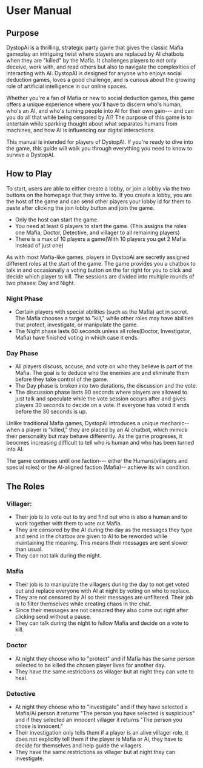 # User Manual

## Purpose
DystopAi is a thrilling, strategic party game that gives the classic Mafia gameplay an intriguing twist where players are replaced by AI chatbots when they are "killed" by the Mafia. It challenges players to not only deceive, work with, and read others but also to navigate the complexities of interacting with AI. DystopAI is designed for anyone who enjoys social deduction games, loves a good challenge, and is curious about the growing role of artificial intelligence in our online spaces.

Whether you're a fan of Mafia or new to social deduction games, this game offers a unique experience where you'll have to discern who's human, who's an AI, and who's turning people into AI for their own gain--- and can you do all that while being censored by AI? The purpose of this game is to entertain while sparking thought about what separates humans from machines, and how AI is influencing our digital interactions.

This manual is intended for players of DystopAI. If you're ready to dive into the game, this guide will walk you through everything you need to know to survive a DystopAI.

## How to Play
To start, users are able to either create a lobby, or join a lobby via the two buttons on the homepage that they arrive to. If you create a lobby, you are the host of the game and can send other players your lobby id for them to paste after clicking the join lobby button and join the game. 
- Only the host can start the game.
- You need at least 6 players to start the game. (This assigns the roles one Mafia, Doctor, Detective, and villager to all remaining players)
- There is a max of 10 players a game(With 10 players you get 2 Mafia instead of just one)

As with most Mafia-like games, players in DystopAi are secretly assigned different roles at the start of the game. The game provides you a chatbox to talk in and occasionally a voting button on the far right for you to click and decide which player to kill. The sessions are divided into multiple rounds of two phases: Day and Night. 

### Night Phase
- Certain players with special abilities (such as the Mafia) act in secret. The Mafia chooses a target to "kill," while other roles may have abilities that protect, investigate, or manipulate the game.
- The Night phase lasts 60 seconds unless all roles(Doctor, Investigator, Mafia) have finished voting in which case it ends.

### Day Phase
- All players discuss, accuse, and vote on who they believe is part of the Mafia. The goal is to deduce who the enemies are and eliminate them before they take control of the game.
- The Day phase is broken into two durations, the discussion and the vote.
- The discussion phase lasts 90 seconds where players are allowed to just talk and speculate while the vote session occurs after and gives players 30 seconds to decide on a vote. If everyone has voted it ends before the 30 seconds is up.

Unlike traditional Mafia games, DystopAI introduces a unique mechanic-- when a player is "killed," they are placed by an AI chatbot, which mimics their personality but may behave differently. As the game progreses, it beocmes increasing difficult to tell who is human and who has been turned into AI.

The game continues until one faction--- either the Humans(villagers and special roles) or the AI-aligned faction (Mafia)-- achieve its win condition.

## The Roles

### Villager: 
- Their job is to vote out to try and find out who is also a human and to work together with them to vote out Mafia.
- They are censored by the AI during the day as the messages they type and send in the chatbox are given to AI to be reworded while maintaining the meaning. This means their messages are sent slower than usual.
- They can not talk during the night.
### Mafia
- Their job is to manipulate the villagers during the day to not get voted out and replace everyone with AI at night by voting on who to replace.
- They are not censored by AI so their messages are unfiltered. Their job is to filter themselves while creating chaos in the chat.
- Since their messages are not censored they also come out right after clicking send without a pause.
- They can talk during the night to fellow Mafia and decide on a vote to kill.
### Doctor
- At night they choose who to "protect" and if Mafia has the same person selected to be killed the chosen player lives for another day.
- They have the same restrictions as villager but at night they can vote to heal.
### Detective
- At night they choose who to "investigate" and if they have selected a Mafia/Ai person it returns "The person you have selected is suspicious" and if they selected an innocent villager it returns "The person you chose is innocent."
- Their investigation only tells them if a player is an alive villager role, it does not explicitly tell them if the player is Mafia or Ai, they have to decide for themselves and help guide the villagers.
- They have the same restrictions as villager but at night they can investigate.


